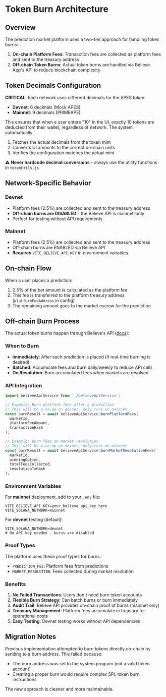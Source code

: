# Token Burn Architecture

## Overview

The prediction market platform uses a two-tier approach for handling token burns:

1. **On-chain Platform Fees**: Transaction fees are collected as platform fees and sent to the treasury address
2. **Off-chain Token Burns**: Actual token burns are handled via Believe App's API to reduce blockchain complexity

## Token Decimals Configuration

**CRITICAL**: Each network uses different decimals for the APES token:
- **Devnet**: 6 decimals (Mock APES)
- **Mainnet**: 9 decimals (PRIMEAPE)

This ensures that when a user enters "10" in the UI, exactly 10 tokens are deducted from their wallet, regardless of network. The system automatically:
1. Fetches the actual decimals from the token mint
2. Converts UI amounts to the correct on-chain units
3. Verifies the configuration matches the actual mint

⚠️ **Never hardcode decimal conversions** - always use the utility functions in `tokenUtils.js`

## Network-Specific Behavior

### Devnet
- Platform fees (2.5%) are collected and sent to the treasury address
- **Off-chain burns are DISABLED** - the Believe API is mainnet-only
- Perfect for testing without API requirements

### Mainnet
- Platform fees (2.5%) are collected and sent to the treasury address
- Off-chain burns are ENABLED via Believe API
- **Requires** `VITE_BELIEVE_API_KEY` in environment variables

## On-chain Flow

When a user places a prediction:
1. 2.5% of the bet amount is calculated as the platform fee
2. This fee is transferred to the platform treasury address (`platformFeeAddress` in config)
3. The remaining amount goes to the market escrow for the prediction

## Off-chain Burn Process

The actual token burns happen through Believe's API ([docs](https://docs.believe.app/api-reference/endpoint/tokenomics/burn)):

### When to Burn
- **Immediately**: After each prediction is placed (if real-time burning is desired)
- **Batched**: Accumulate fees and burn daily/weekly to reduce API calls
- **On Resolution**: Burn accumulated fees when markets are resolved

### API Integration

```javascript
import believeApiService from './believeApiService';

// Example: Burn platform fees after a prediction
// This will be a no-op on devnet, only runs on mainnet
const burnResult = await believeApiService.burnPlatformFees(
  marketId,
  platformFeeAmount,
  transactionHash
);

// Example: Burn fees on market resolution
// This will be a no-op on devnet, only runs on mainnet
const burnResult = await believeApiService.burnMarketResolutionFees(
  marketId,
  winningOption,
  totalFeesCollected,
  resolutionTxHash
);
```

### Environment Variables

For **mainnet** deployment, add to your `.env` file:
```
VITE_BELIEVE_API_KEY=your_believe_api_key_here
VITE_SOLANA_NETWORK=mainnet
```

For **devnet** testing (default):
```
VITE_SOLANA_NETWORK=devnet
# No API key needed - burns are disabled
```

### Proof Types

The platform uses these proof types for burns:
- `PREDICTION_FEE`: Platform fees from predictions
- `MARKET_RESOLUTION`: Fees collected during market resolution

### Benefits

1. **No Failed Transactions**: Users don't need burn token accounts
2. **Flexible Burn Strategy**: Can batch burns or burn immediately
3. **Audit Trail**: Believe API provides on-chain proof of burns (mainnet only)
4. **Treasury Management**: Platform fees accumulate in treasury for operational costs
5. **Easy Testing**: Devnet testing works without API dependencies

## Migration Notes

Previous implementation attempted to burn tokens directly on-chain by sending to a burn address. This failed because:
- The burn address was set to the system program (not a valid token account)
- Creating a proper burn would require complex SPL token burn instructions

The new approach is cleaner and more maintainable. 